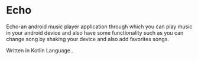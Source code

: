 # Echo
Echo-an android music player application through which you can play music in your android device and also have some functionality such as you can change song by shaking your device and also add favorites songs.

Written in Kotlin Language..
